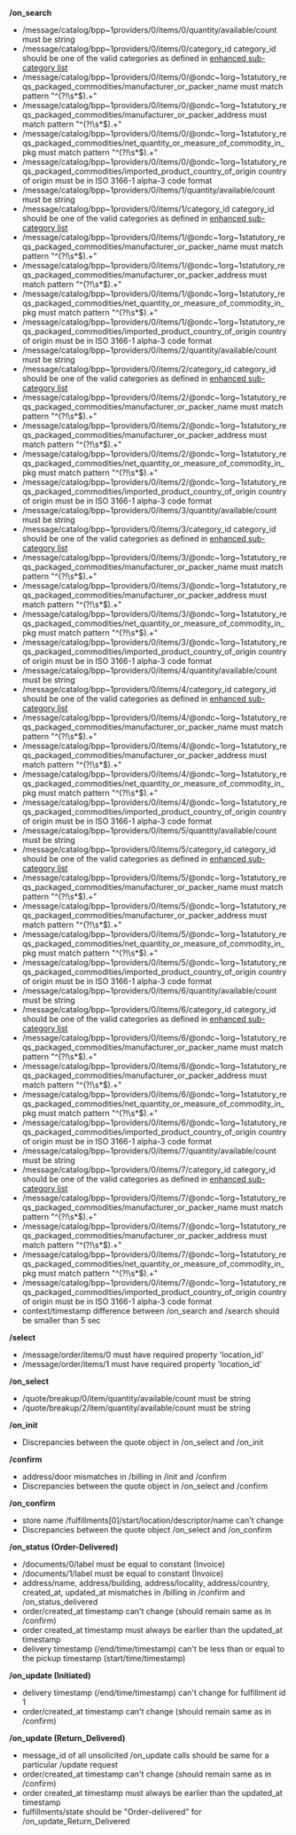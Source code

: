 **/on_search**
- /message/catalog/bpp~1providers/0/items/0/quantity/available/count must be string
- /message/catalog/bpp~1providers/0/items/0/category_id category_id should be one of the valid categories as defined in [enhanced sub-category list](https://docs.google.com/spreadsheets/d/1ayRbp-WmXwwbzp7z1MgRO0NuKZM1AQk4GGZ8SE4NTnw/edit#gid=0)
- /message/catalog/bpp~1providers/0/items/0/@ondc~1org~1statutory_reqs_packaged_commodities/manufacturer_or_packer_name must match pattern "^(?!\s*$).+"
- /message/catalog/bpp~1providers/0/items/0/@ondc~1org~1statutory_reqs_packaged_commodities/manufacturer_or_packer_address must match pattern "^(?!\s*$).+"
- /message/catalog/bpp~1providers/0/items/0/@ondc~1org~1statutory_reqs_packaged_commodities/net_quantity_or_measure_of_commodity_in_pkg must match pattern "^(?!\s*$).+"
- /message/catalog/bpp~1providers/0/items/0/@ondc~1org~1statutory_reqs_packaged_commodities/imported_product_country_of_origin country of origin must be in ISO 3166-1 alpha-3 code format
- /message/catalog/bpp~1providers/0/items/1/quantity/available/count must be string
- /message/catalog/bpp~1providers/0/items/1/category_id category_id should be one of the valid categories as defined in [enhanced sub-category list](https://docs.google.com/spreadsheets/d/1ayRbp-WmXwwbzp7z1MgRO0NuKZM1AQk4GGZ8SE4NTnw/edit#gid=0)
- /message/catalog/bpp~1providers/0/items/1/@ondc~1org~1statutory_reqs_packaged_commodities/manufacturer_or_packer_name must match pattern "^(?!\s*$).+"
- /message/catalog/bpp~1providers/0/items/1/@ondc~1org~1statutory_reqs_packaged_commodities/manufacturer_or_packer_address must match pattern "^(?!\s*$).+"
- /message/catalog/bpp~1providers/0/items/1/@ondc~1org~1statutory_reqs_packaged_commodities/net_quantity_or_measure_of_commodity_in_pkg must match pattern "^(?!\s*$).+"
- /message/catalog/bpp~1providers/0/items/1/@ondc~1org~1statutory_reqs_packaged_commodities/imported_product_country_of_origin country of origin must be in ISO 3166-1 alpha-3 code format
- /message/catalog/bpp~1providers/0/items/2/quantity/available/count must be string
- /message/catalog/bpp~1providers/0/items/2/category_id category_id should be one of the valid categories as defined in [enhanced sub-category list](https://docs.google.com/spreadsheets/d/1ayRbp-WmXwwbzp7z1MgRO0NuKZM1AQk4GGZ8SE4NTnw/edit#gid=0)
- /message/catalog/bpp~1providers/0/items/2/@ondc~1org~1statutory_reqs_packaged_commodities/manufacturer_or_packer_name must match pattern "^(?!\s*$).+"
- /message/catalog/bpp~1providers/0/items/2/@ondc~1org~1statutory_reqs_packaged_commodities/manufacturer_or_packer_address must match pattern "^(?!\s*$).+"
- /message/catalog/bpp~1providers/0/items/2/@ondc~1org~1statutory_reqs_packaged_commodities/net_quantity_or_measure_of_commodity_in_pkg must match pattern "^(?!\s*$).+"
- /message/catalog/bpp~1providers/0/items/2/@ondc~1org~1statutory_reqs_packaged_commodities/imported_product_country_of_origin country of origin must be in ISO 3166-1 alpha-3 code format
- /message/catalog/bpp~1providers/0/items/3/quantity/available/count must be string
- /message/catalog/bpp~1providers/0/items/3/category_id category_id should be one of the valid categories as defined in [enhanced sub-category list](https://docs.google.com/spreadsheets/d/1ayRbp-WmXwwbzp7z1MgRO0NuKZM1AQk4GGZ8SE4NTnw/edit#gid=0)
- /message/catalog/bpp~1providers/0/items/3/@ondc~1org~1statutory_reqs_packaged_commodities/manufacturer_or_packer_name must match pattern "^(?!\s*$).+"
- /message/catalog/bpp~1providers/0/items/3/@ondc~1org~1statutory_reqs_packaged_commodities/manufacturer_or_packer_address must match pattern "^(?!\s*$).+"
- /message/catalog/bpp~1providers/0/items/3/@ondc~1org~1statutory_reqs_packaged_commodities/net_quantity_or_measure_of_commodity_in_pkg must match pattern "^(?!\s*$).+"
- /message/catalog/bpp~1providers/0/items/3/@ondc~1org~1statutory_reqs_packaged_commodities/imported_product_country_of_origin country of origin must be in ISO 3166-1 alpha-3 code format
- /message/catalog/bpp~1providers/0/items/4/quantity/available/count must be string
- /message/catalog/bpp~1providers/0/items/4/category_id category_id should be one of the valid categories as defined in [enhanced sub-category list](https://docs.google.com/spreadsheets/d/1ayRbp-WmXwwbzp7z1MgRO0NuKZM1AQk4GGZ8SE4NTnw/edit#gid=0)
- /message/catalog/bpp~1providers/0/items/4/@ondc~1org~1statutory_reqs_packaged_commodities/manufacturer_or_packer_name must match pattern "^(?!\s*$).+"
- /message/catalog/bpp~1providers/0/items/4/@ondc~1org~1statutory_reqs_packaged_commodities/manufacturer_or_packer_address must match pattern "^(?!\s*$).+"
- /message/catalog/bpp~1providers/0/items/4/@ondc~1org~1statutory_reqs_packaged_commodities/net_quantity_or_measure_of_commodity_in_pkg must match pattern "^(?!\s*$).+"
- /message/catalog/bpp~1providers/0/items/4/@ondc~1org~1statutory_reqs_packaged_commodities/imported_product_country_of_origin country of origin must be in ISO 3166-1 alpha-3 code format
- /message/catalog/bpp~1providers/0/items/5/quantity/available/count must be string
- /message/catalog/bpp~1providers/0/items/5/category_id category_id should be one of the valid categories as defined in [enhanced sub-category list](https://docs.google.com/spreadsheets/d/1ayRbp-WmXwwbzp7z1MgRO0NuKZM1AQk4GGZ8SE4NTnw/edit#gid=0)
- /message/catalog/bpp~1providers/0/items/5/@ondc~1org~1statutory_reqs_packaged_commodities/manufacturer_or_packer_name must match pattern "^(?!\s*$).+"
- /message/catalog/bpp~1providers/0/items/5/@ondc~1org~1statutory_reqs_packaged_commodities/manufacturer_or_packer_address must match pattern "^(?!\s*$).+"
- /message/catalog/bpp~1providers/0/items/5/@ondc~1org~1statutory_reqs_packaged_commodities/net_quantity_or_measure_of_commodity_in_pkg must match pattern "^(?!\s*$).+"
- /message/catalog/bpp~1providers/0/items/5/@ondc~1org~1statutory_reqs_packaged_commodities/imported_product_country_of_origin country of origin must be in ISO 3166-1 alpha-3 code format
- /message/catalog/bpp~1providers/0/items/6/quantity/available/count must be string
- /message/catalog/bpp~1providers/0/items/6/category_id category_id should be one of the valid categories as defined in [enhanced sub-category list](https://docs.google.com/spreadsheets/d/1ayRbp-WmXwwbzp7z1MgRO0NuKZM1AQk4GGZ8SE4NTnw/edit#gid=0)
- /message/catalog/bpp~1providers/0/items/6/@ondc~1org~1statutory_reqs_packaged_commodities/manufacturer_or_packer_name must match pattern "^(?!\s*$).+"
- /message/catalog/bpp~1providers/0/items/6/@ondc~1org~1statutory_reqs_packaged_commodities/manufacturer_or_packer_address must match pattern "^(?!\s*$).+"
- /message/catalog/bpp~1providers/0/items/6/@ondc~1org~1statutory_reqs_packaged_commodities/net_quantity_or_measure_of_commodity_in_pkg must match pattern "^(?!\s*$).+"
- /message/catalog/bpp~1providers/0/items/6/@ondc~1org~1statutory_reqs_packaged_commodities/imported_product_country_of_origin country of origin must be in ISO 3166-1 alpha-3 code format
- /message/catalog/bpp~1providers/0/items/7/quantity/available/count must be string
- /message/catalog/bpp~1providers/0/items/7/category_id category_id should be one of the valid categories as defined in [enhanced sub-category list](https://docs.google.com/spreadsheets/d/1ayRbp-WmXwwbzp7z1MgRO0NuKZM1AQk4GGZ8SE4NTnw/edit#gid=0)
- /message/catalog/bpp~1providers/0/items/7/@ondc~1org~1statutory_reqs_packaged_commodities/manufacturer_or_packer_name must match pattern "^(?!\s*$).+"
- /message/catalog/bpp~1providers/0/items/7/@ondc~1org~1statutory_reqs_packaged_commodities/manufacturer_or_packer_address must match pattern "^(?!\s*$).+"
- /message/catalog/bpp~1providers/0/items/7/@ondc~1org~1statutory_reqs_packaged_commodities/net_quantity_or_measure_of_commodity_in_pkg must match pattern "^(?!\s*$).+"
- /message/catalog/bpp~1providers/0/items/7/@ondc~1org~1statutory_reqs_packaged_commodities/imported_product_country_of_origin country of origin must be in ISO 3166-1 alpha-3 code format
- context/timestamp difference between /on_search and /search should be smaller than 5 sec

**/select**
- /message/order/items/0 must have required property 'location_id'
- /message/order/items/1 must have required property 'location_id'

**/on_select**
- /quote/breakup/0/item/quantity/available/count must be string
- /quote/breakup/2/item/quantity/available/count must be string

**/on_init**
- Discrepancies between the quote object in /on_select and /on_init

**/confirm**
- address/door mismatches in /billing in /init and /confirm
- Discrepancies between the quote object in /on_select and /confirm

**/on_confirm**
- store name  /fulfillments[0]/start/location/descriptor/name can't change
- Discrepancies between the quote object /on_select and /on_confirm

**/on_status (Order-Delivered)**
- /documents/0/label must be equal to constant (Invoice)
- /documents/1/label must be equal to constant (Invoice)
- address/name, address/building, address/locality, address/country, created_at, updated_at mismatches in /billing in /confirm and /on_status_delivered
- order/created_at timestamp can't change (should remain same as in /confirm)
- order created_at timestamp must always be earlier than the updated_at timestamp
- delivery timestamp (/end/time/timestamp) can't be less than or equal to the pickup timestamp (start/time/timestamp)

**/on_update (Initiated)**
- delivery timestamp (/end/time/timestamp) can't change for fulfillment id 1
- order/created_at timestamp can't change (should remain same as in /confirm)

**/on_update (Return_Delivered)**
- message_id of all unsolicited /on_update calls should be same for a particular /update request
- order/created_at timestamp can't change (should remain same as in /confirm)
- order created_at timestamp must always be earlier than the updated_at timestamp
- fulfillments/state should be "Order-delivered" for /on_update_Return_Delivered

